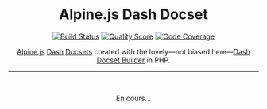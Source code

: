 <h1 align="center">Alpine.js Dash Docset</h1>

<p align="center">
    <a href="https://travis-ci.com/godbout/alpinejs-dash-docset"><img src="https://img.shields.io/travis/com/godbout/alpinejs-dash-docset/master.svg?style=flat-square" alt="Build Status"></a>
    <a href="https://scrutinizer-ci.com/g/godbout/alpinejs-dash-docset"><img src="https://img.shields.io/scrutinizer/g/godbout/alpinejs-dash-docset.svg?style=flat-square" alt="Quality Score"></a>
    <a href="https://scrutinizer-ci.com/g/godbout/alpinejs-dash-docset"><img src="https://scrutinizer-ci.com/g/godbout/alpinejs-dash-docset/badges/coverage.png?b=master" alt="Code Coverage"></a>
</p>

<p align="center">
    <a href="https://github.com/alpinejs/alpine">Alpine.js</a> <a href="https://kapeli.com/dash">Dash</a> <a href="https://kapeli.com/docsets">Docsets</a> created with the lovely—not biased here—<a href="https://github.com/godbout/dash-docset-builder">Dash Docset Builder</a> in PHP.
</p>

___

<br>
<p align="center">
    En cours...
</p>
